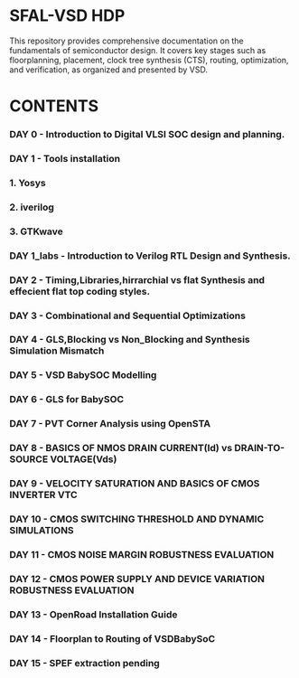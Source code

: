 #  SFAL-VSD HDP
 This repository provides comprehensive documentation on the fundamentals of semiconductor design. It covers key stages such as floorplanning, placement, clock tree synthesis (CTS), routing, optimization, and verification, as organized and presented by VSD.
# CONTENTS 
### DAY 0 - Introduction to Digital VLSI SOC design and planning.
### DAY 1 - Tools installation 
 ### 1. Yosys
 ### 2. iverilog 
 ### 3. GTKwave
### DAY 1_labs - Introduction to Verilog RTL Design and Synthesis.
### DAY 2 - Timing,Libraries,hirrarchial vs flat Synthesis and effecient flat top coding styles.
### DAY 3 - Combinational and Sequential Optimizations
### DAY 4 - GLS,Blocking vs Non_Blocking and Synthesis Simulation Mismatch
### DAY 5 - VSD BabySOC Modelling
### DAY 6 - GLS for BabySOC
### DAY 7 - PVT Corner Analysis using OpenSTA
### DAY 8 - BASICS OF NMOS DRAIN CURRENT(Id) vs DRAIN-TO-SOURCE VOLTAGE(Vds)
### DAY 9 - VELOCITY SATURATION AND BASICS OF CMOS INVERTER VTC
### DAY 10 - CMOS SWITCHING THRESHOLD AND DYNAMIC SIMULATIONS
### DAY 11 - CMOS NOISE MARGIN ROBUSTNESS EVALUATION
### DAY 12 - CMOS POWER SUPPLY AND DEVICE VARIATION ROBUSTNESS EVALUATION
### DAY 13 - OpenRoad Installation Guide
### DAY 14 - Floorplan to Routing of VSDBabySoC
### DAY 15 - SPEF extraction pending
